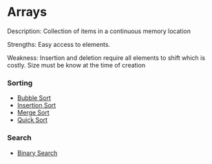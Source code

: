 # Arrays
Description: Collection of items in a continuous memory location

Strengths: Easy access to elements.

Weakness: Insertion and deletion require all elements to shift which is costly. Size must be know at the time of creation

### Sorting
* [Bubble Sort](bubble-sort.md)
* [Insertion Sort](insertion-sort.md)
* [Merge Sort](merge-sort.md)
* [Quick Sort](quick-sort.md)

### Search
* [Binary Search](binary-search.md)